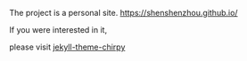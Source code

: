 The project is a personal site.
https://shenshenzhou.github.io/

If you were interested in it,

please visit [jekyll-theme-chirpy](https://github.com/cotes2020/jekyll-theme-chirpy)
